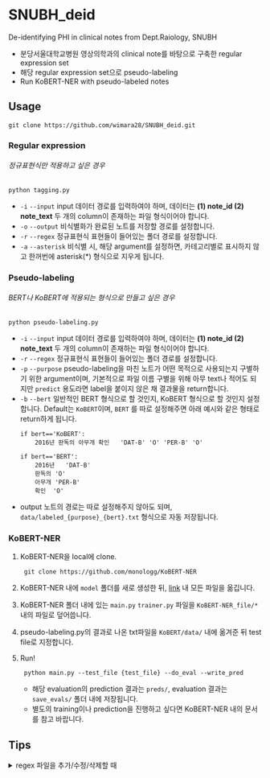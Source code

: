 # SNUBH_deid
De-identifying PHI in clinical notes from Dept.Raiology, SNUBH
- 분당서울대학교병원 영상의학과의 clinical note를 바탕으로 구축한 regular expression set
- 해당 regular expression set으로 pseudo-labeling
- Run KoBERT-NER with pseudo-labeled notes

## Usage

    git clone https://github.com/wimara28/SNUBH_deid.git
### Regular expression
###### 정규표현식만 적용하고 싶은 경우

    python tagging.py
- `-i` `--input` input 데이터 경로를 입력하여야 하며, 데이터는 **(1) note_id (2) note_text** 두 개의 column이 존재하는 파일 형식이어야 합니다.
- `-o` `--output` 비식별화가 완료된 노트를 저장할 경로를 설정합니다.
- `-r` `--regex` 정규표현식 표현들이 들어있는 폴더 경로를 설정합니다.
- `-a` `--asterisk` 비식별 시, 해당 argument를 설정하면, 카테고리별로 표시하지 않고 한꺼번에 asterisk(*) 형식으로 지우게 됩니다. 
### Pseudo-labeling
###### BERT나 KoBERT에 적용되는 형식으로 만들고 싶은 경우

    python pseudo-labeling.py
- `-i` `--input` input 데이터 경로를 입력하여야 하며, 데이터는 **(1) note_id (2) note_text** 두 개의 column이 존재하는 파일 형식이어야 합니다.
- `-r` `--regex` 정규표현식 표현들이 들어있는 폴더 경로를 설정합니다.
- `-p` `--purpose` pseudo-labeling을 마친 노트가 어떤 목적으로 사용되는지 구별하기 위한 argument이며, 기본적으로 파일 이름 구별을 위해 아무 text나 적어도 되지만 `predict` 용도라면 label을 붙이지 않은 채 결과물을 return합니다.
- `-b` `--bert` 일반적인 BERT 형식으로 할 것인지, KoBERT 형식으로 할 것인지 설정합니다. Default는 `KoBERT`이며, `BERT` 를 따로 설정해주면 아래 예시와 같은 형태로 return하게 됩니다.
    ```buildoutcfg
    if bert=='KoBERT':
        2016년 판독의 아무개 확인   'DAT-B' 'O' 'PER-B' 'O'
    
    if bert=='BERT':
        2016년   'DAT-B'
        판독의 'O'
        아무개 'PER-B'
        확인  'O'
    ```
- output 노트의 경로는 따로 설정해주지 않아도 되며, `data/labeled_{purpose}_{bert}.txt` 형식으로 자동 저장됩니다.

### KoBERT-NER
1. KoBERT-NER을 local에 clone.

        git clone https://github.com/monologg/KoBERT-NER 
2. KoBERT-NER 내에 `model` 폴더를 새로 생성한 뒤, [link](https://drive.google.com/drive/folders/1h2gaHaRMleW-MaFYeTI1kbQ2PjQnfvIE?usp=sharing) 내 모든 파일을 옮깁니다.
3. KoBERT-NER 폴더 내에 있는 `main.py` `trainer.py` 파일을 `KoBERT-NER_file/*` 내의 파일로 덮어씁니다.
4. pseudo-labeling.py의 결과로 나온 txt파일을 `KoBERT/data/` 내에 옮겨준 뒤 test file로 지정합니다.
5. Run!
   
        python main.py --test_file {test_file} --do_eval --write_pred
    - 해당 evaluation의 prediction 결과는 `preds/`, evaluation 결과는 `save_evals/` 폴더 내에 저장됩니다.
    - 별도의 training이나 prediction을 진행하고 싶다면 KoBERT-NER 내의 문서를 참고 바랍니다.

## Tips
<details>
<summary>regex 파일을 추가/수정/삭제할 때</summary>
<div markdown="1">       

### 일반적인 정규표현식을 추가하는 경우
1.  기본적으로 regex/{Category} 항목으로 구성되어 있으며, {Category}를 기준으로 tagging 및 pseudo-labeling을 진행하므로 {Category} 내에 추가작업을 진행해야 합니다.
2. 알맞은 디렉토리에 적절한 정규표현식 txt 파일 추가 `regex/{Category}/__.txt`
3. `regex/transform_regex.txt`을 실행하여  `regex/{Category}/___transformed.txt` 파일이 추가될 수 있게 합니다.
4. class Pattern() / class Formula()를 수정해주어야 합니다.
    - {Category}를 완전히 추가한 경우, main() 함수에 반영되어야 합니다.
    
### Vocabulary를 추가하는 경우
- Vocabulary란 `regex/transform_regex` 내의 `month_name`이나 `hos_kor`처럼 설정해주는 형식을 말합니다. 
1. 새로운 변수를 추가하여 설정해준 후, `regex = regex.replace('"""+month_name+r"""', month_name)...` 열에 추가해 적용합니다.
2. `regex/{Category}/__.txt` 파일 내부에는 설정한 변수를 넣어주고, `regex/transform_regex.txt`을 실행합니다.
    - 참고 txt 파일 : `regex/hospitals/hospital_abb_kor.txt`과 그 transformed 파일.
3. class Pattern() / class Formula()를 수정해주어야 합니다.
    - {Category}를 완전히 추가한 경우, main() 함수에 반영되어야 합니다.
    
### 파일을 수정하는 경우
- 파일의 이름만 바꾸지 않으면 정상적으로 작동합니다.
- 파일의 이름을 수정하는 경우,
  - class Pattern() / class Formula()를 수정해주어야 합니다.
    
### 파일을 삭제하는 경우
- `__transformed.txt` 파일이 없으면 인식되지 않습니다.
- main() / class Pattern() / class Formula()를 수정해주어야 합니다.



</div>
</details>

